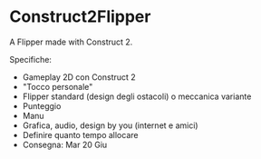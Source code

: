 # Construct2Flipper
A Flipper made with Construct 2.

Specifiche:
- Gameplay 2D con Construct 2
- "Tocco personale"
- Flipper standard (design degli ostacoli) o meccanica variante
- Punteggio
- Manu
- Grafica, audio, design by you (internet e amici)
- Definire quanto tempo allocare
- Consegna: Mar 20 Giu